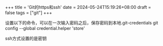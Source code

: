 +++
title = 'Git的https和ssh'
date = 2024-05-24T15:19:26+08:00
draft = false
tags = ["git"]
+++


设置以下的命令，可以在一次输入密码之后，保存密码到本地.git-credentials
git config --global credential.helper 'store'


ssh方式设置的是密钥